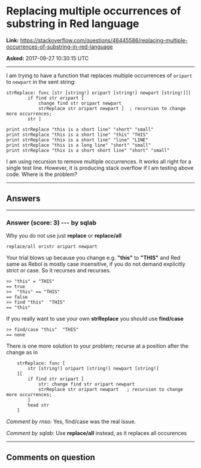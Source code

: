 # Replacing multiple occurrences of substring in Red language

**Link:**
<https://stackoverflow.com/questions/46445586/replacing-multiple-occurrences-of-substring-in-red-language>

**Asked:** 2017-09-27 10:30:15 UTC

------------------------------------------------------------------------

I am trying to have a function that replaces multiple occurrences of
`oripart` to `newpart` in the sent string:

    strReplace: func [str [string!] oripart [string!] newpart [string!]][
            if find str oripart [   
                change find str oripart newpart
                strReplace str oripart newpart ]  ; recursion to change more occurrences; 
            str ]

    print strReplace "this is a short line" "short" "small"
    print strReplace "this is a short line" "this" "THIS"
    print strReplace "this is a short line" "line" "LINE"
    print strReplace "this is a long line" "short" "small"
    print strReplace "this is a short short line" "short" "small"

I am using recursion to remove multiple occurrences. It works all right
for a single test line. However, it is producing stack overflow if I am
testing above code. Where is the problem?

------------------------------------------------------------------------

## Answers

------------------------------------------------------------------------

### Answer (score: 3) --- by sqlab

Why you do not use just **replace** or **replace/all**

`replace/all oristr oripart newpart`

Your trial blows up because you change e.g. **\"this\"** to **\"THIS\"**
and Red same as Rebol is mostly case insensitive, if you do not demand
explicitly strict or case. So it recurses and recurses.

    >> "this" = "THIS"
    == true
    >>  "this" == "THIS" 
    == false
    >> find "this"  "THIS"
    == "this"

If you really want to use your own **strReplace** you should use
**find/case**

    >> find/case "this"  "THIS"
    == none

There is one more solution to your problem; recurse at a position after
the change as in

        strReplace: func [
            str [string!] oripart [string!] newpart [string!]
        ][
            if find str oripart [   
                str: change find str oripart newpart
                strReplace str oripart newpart   ; recursion to change more occurrences; 
            ]
            head str 
        ]

*Comment by rnso:* Yes, find/case was the real issue.

*Comment by sqlab:* Use **replace/all** instead, as it replaces all
occurences

------------------------------------------------------------------------

## Comments on question
